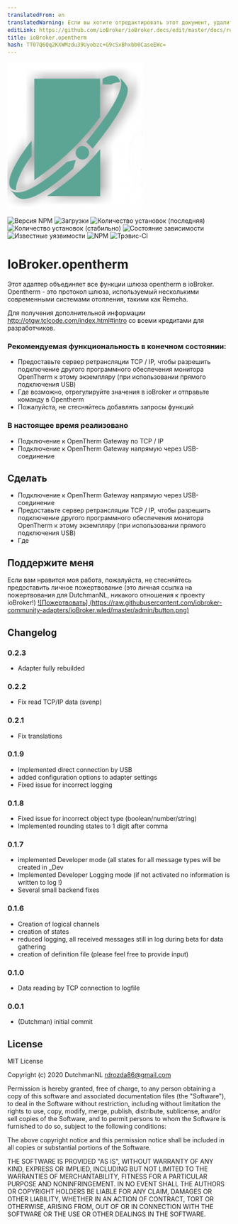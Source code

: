 ```yaml
---
translatedFrom: en
translatedWarning: Если вы хотите отредактировать этот документ, удалите поле «translationFrom», в противном случае этот документ будет снова автоматически переведен
editLink: https://github.com/ioBroker/ioBroker.docs/edit/master/docs/ru/adapterref/iobroker.opentherm/README.md
title: ioBroker.opentherm
hash: TT07Q6Qq2KXWMzdu39Uyobzc+G9cSxBhxbb0CaseEWc=
---
```

![логотип](../../../en/adapterref/iobroker.opentherm/admin/opentherm.png)

![Версия NPM](http://img.shields.io/npm/v/iobroker.opentherm.svg)
![Загрузки](https://img.shields.io/npm/dm/iobroker.opentherm.svg)
![Количество установок (последняя)](http://iobroker.live/badges/opentherm-installed.svg)
![Количество установок (стабильно)](http://iobroker.live/badges/opentherm-stable.svg)
![Состояние зависимости](https://img.shields.io/david/iobroker-community-adapters//iobroker.opentherm.svg)
![Известные уязвимости](https://snyk.io/test/github/iobroker-community-adapters//ioBroker.opentherm/badge.svg)
![NPM](https://nodei.co/npm/iobroker.opentherm.png?downloads=true)
![Трэвис-CI](http://img.shields.io/travis/iobroker-community-adapters//ioBroker.opentherm/master.svg)

# IoBroker.opentherm
Этот адаптер объединяет все функции шлюза opentherm в ioBroker.
Opentherm - это протокол шлюза, используемый несколькими современными системами отопления, такими как Remeha.

Для получения дополнительной информации http://otgw.tclcode.com/index.html#intro со всеми кредитами для разработчиков.

### Рекомендуемая функциональность в конечном состоянии:
* Предоставьте сервер ретрансляции TCP / IP, чтобы разрешить подключение другого программного обеспечения монитора OpenTherm к этому экземпляру (при использовании прямого подключения USB)
* Где возможно, отрегулируйте значения в ioBroker и отправьте команду в Opentherm
* Пожалуйста, не стесняйтесь добавлять запросы функций

### В настоящее время реализовано
* Подключение к OpenTherm Gateway по TCP / IP
* Подключение к OpenTherm Gateway напрямую через USB-соединение

## Сделать
* Подключение к OpenTherm Gateway напрямую через USB-соединение
* Предоставьте сервер ретрансляции TCP / IP, чтобы разрешить подключение другого программного обеспечения монитора OpenTherm к этому экземпляру (при использовании прямого подключения USB)
* Где

## Поддержите меня
Если вам нравится моя работа, пожалуйста, не стесняйтесь предоставить личное пожертвование (это личная ссылка на пожертвования для DutchmanNL, никакого отношения к проекту ioBroker!) [![Пожертвовать] (https://raw.githubusercontent.com/iobroker-community-adapters/ioBroker.wled/master/admin/button.png)](http://paypal.me/DutchmanNL)

## Changelog

### 0.2.3
* Adapter fully rebuilded

### 0.2.2
* Fix read TCP/IP data (svenp)

### 0.2.1
* Fix translations

### 0.1.9
* Implemented direct connection by USB
* added configuration options to adapter settings
* Fixed issue for incorrect logging

### 0.1.8
* Fixed issue for incorrect object type (boolean/number/string)
* Implemented rounding states to 1 digit after comma

### 0.1.7
* implemented Developer mode (all states for all message types will be created in _Dev
* Implemented Developer Logging mode (if not activated no information is written to log !)
* Several small backend fixes

### 0.1.6
* Creation of logical channels
* creation of states
* reduced logging, all received messages still in log during beta for data gathering
* creation of definition file (please feel free to provide input)

### 0.1.0
* Data reading by TCP connection to logfile 

### 0.0.1
* (Dutchman) initial commit

## License
MIT License

Copyright (c) 2020 DutchmanNL <rdrozda86@gmail.com>

Permission is hereby granted, free of charge, to any person obtaining a copy
of this software and associated documentation files (the "Software"), to deal
in the Software without restriction, including without limitation the rights
to use, copy, modify, merge, publish, distribute, sublicense, and/or sell
copies of the Software, and to permit persons to whom the Software is
furnished to do so, subject to the following conditions:

The above copyright notice and this permission notice shall be included in all
copies or substantial portions of the Software.

THE SOFTWARE IS PROVIDED "AS IS", WITHOUT WARRANTY OF ANY KIND, EXPRESS OR
IMPLIED, INCLUDING BUT NOT LIMITED TO THE WARRANTIES OF MERCHANTABILITY,
FITNESS FOR A PARTICULAR PURPOSE AND NONINFRINGEMENT. IN NO EVENT SHALL THE
AUTHORS OR COPYRIGHT HOLDERS BE LIABLE FOR ANY CLAIM, DAMAGES OR OTHER
LIABILITY, WHETHER IN AN ACTION OF CONTRACT, TORT OR OTHERWISE, ARISING FROM,
OUT OF OR IN CONNECTION WITH THE SOFTWARE OR THE USE OR OTHER DEALINGS IN THE
SOFTWARE.